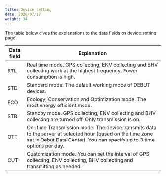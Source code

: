 ```yaml
---
title: Device setting
date: 2020/07/17
weight: 34
---
```


The table below gives the explanations to the data fields on device setting page.

| Data field | Explanation                                                  |
| ---------- | ------------------------------------------------------------ |
| RTL        | Real time mode. GPS collecting, ENV collecting and BHV collecting work at the highest frequency. Power consumption is high. |
| STD        | Standard mode. The default working mode of DEBUT devices.    |
| ECO        | Ecology, Conservation and Optimization mode. The most energy efficient mode. |
| STB        | Standby mode. GPS collecting, ENV collecting and BHV collecting are turned off. Only transmission is on. |
| OTT        | On-time Transmission mode. The device transmits data to the server at selected hour (based on the time zone set in Debut Data Center).  You can specify up to 3 time options per day. |
| CUT        | Customization mode. You can set the interval of GPS collecting, ENV collecting, BHV collecting and transmitting as needed. |